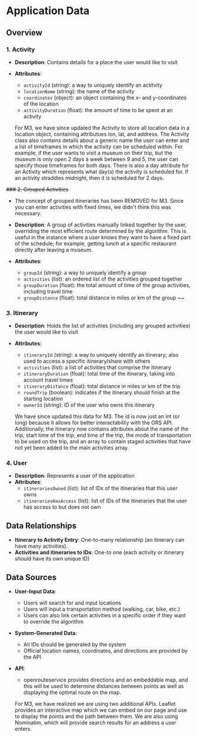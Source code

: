 # Application Data 

##  Overview

### 1. Activity

- **Description**: Contains details for a place the user would like to visit
- **Attributes**:
    - `activityId` (string): a way to uniquely identify an actitvity
    - `locationName` (string): the name of the activity
    - `coordinates` (object): an object containing the x- and y-coordinates of the location
    - `activityDuration` (float): the amount of time to be spent at an activity

    For M3, we have since updated the Activity to store all location data in a location object, containing attributues lon, lat, and address. The Activity class also contains details about a generic name the user can enter and a list of timeframes in which the activity can be scheduled within. For example, if the user wants to visit a museum on their trip, but the museum is only open 2 days a week between 9 and 5, the user can specify those timeframes for both days. There is also a day attribute for an Activity which represents what day(s) the activity is scheduled for. If an activity straddles midnight, then it is scheduled for 2 days.

~~### 2. Grouped Activities~~
- The concept of grouped itineraries has been REMOVED for M3. Since you can enter activities with fixed times, we didn't think this was necessary.

- **Description**: A group of activities manually linked together by the user, overriding the most efficient route determined by the algorithm. This is useful in the instance where a user knows they want to have a fixed part of the schedule; for example, getting lunch at a specific restaurant directly after leaving a museum.
- **Attributes**:
    - `groupId` (string): a way to uniquely identify a group
    - `activities` (list): an ordered list of the activities grouped together
    - `groupDuration` (float): the total amount of time of the group activities, including travel time
    - `groupDistance` (float): total distance in miles or km of the group
~~

### 3. Itinerary

- **Description**: Holds the list of activities (including any grouped activities) the user would like to visit
- **Attributes**:
    - `itineraryId` (string): a way to uniquely identify an itinerary; also used to access a specific itinerary/share with others
    - `activities` (list): a list of activities that comprise the itinerary
    - `itineraryDuration` (float): total time of the itinerary, taking into account travel times
    - `itineraryDistance` (float): total distance in miles or km of the trip
    - `roundTrip` (boolean): indicates if the itinerary should finish at the starting location
    - `ownerId` (string): ID of the user who owns this itinerary

    We have since updated this data for M3. The id is now just an int (or long) because it allows for better interactability with the ORS API. Additionally, the itinerary now contains attributes about the name of the trip, start time of the trip, end time of the trip, the mode of transportation to be used on the trip, and an array to contain staged activities that have not yet been added to the main activities array.

### 4. User

- **Description**: Represents a user of the application
- **Attributes**:
    - `itinerariesOwned` (list): list of IDs of the itineraries that this user owns
    - `itinerariesHasAccess` (list): list of IDs of the itineraries that the user has access to but does not own
  

## Data Relationships

- **Itinerary to Activity Entry**: One-to-many relationship (an itinerary can have many activities).
- **Activities and itineraries to IDs**: One-to one (each activity or itinerary should have its own unique ID)

## Data Sources

- **User-Input Data**: 
    - Users will search for and input locations
    - Users will input a transportation method (walking, car, bike, etc.)
    - Users can also link certain activities in a specific order if they want to override the algorithm
- **System-Generated Data**: 
    - All IDs should be generated by the system
    - Official location names, coordinates, and directions are provided by the API
- **API**:
    - openrouteservice provides directions and an embeddable map, and this will be used to determine distances between points as well as displaying the optimal route on the map.

    For M3, we have realized we are using two additional APIs. Leaflet provides an interactive map which we can embed on our page and use to display the points and the path between them. We are also using Nominatim, which will provide search results for an address a user enters.